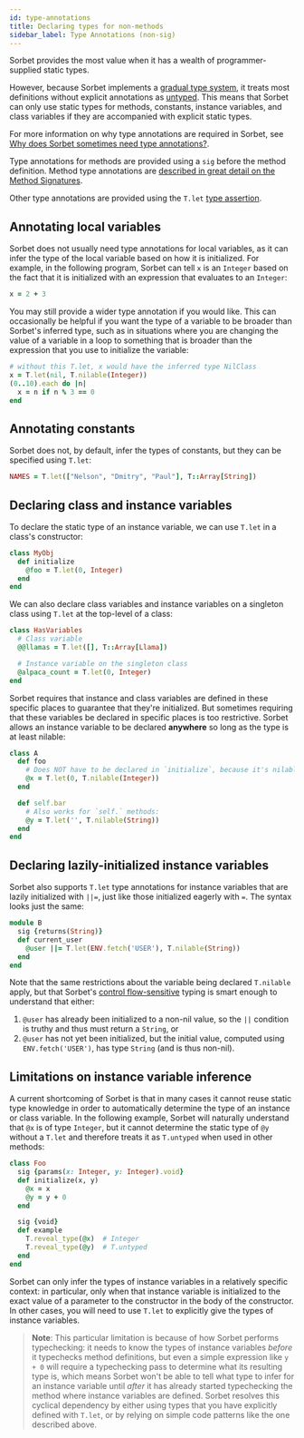 ```yaml
---
id: type-annotations
title: Declaring types for non-methods
sidebar_label: Type Annotations (non-sig)
---
```


Sorbet provides the most value when it has a wealth of programmer-supplied
static types.

However, because Sorbet implements a [gradual type system](gradual.md), it
treats most definitions without explicit annotations as [untyped](untyped.md).
This means that Sorbet can only use static types for methods, constants,
instance variables, and class variables if they are accompanied with explicit
static types.

For more information on why type annotations are required in Sorbet, see
[Why does Sorbet sometimes need type annotations?](why-type-annotations.md).

Type annotations for methods are provided using a `sig` before the method
definition. Method type annotations are
[described in great detail on the Method Signatures](sigs.md).

Other type annotations are provided using the `T.let`
[type assertion](type-assertions.md).

## Annotating local variables

Sorbet does not usually need type annotations for local variables, as it can
infer the type of the local variable based on how it is initialized. For
example, in the following program, Sorbet can tell `x` is an `Integer` based on
the fact that it is initialized with an expression that evaluates to an
`Integer`:

```ruby
x = 2 + 3
```

You may still provide a wider type annotation if you would like. This can
occasionally be helpful if you want the type of a variable to be broader than
Sorbet's inferred type, such as in situations where you are changing the value
of a variable in a loop to something that is broader than the expression that
you use to initialize the variable:

```ruby
# without this T.let, x would have the inferred type NilClass
x = T.let(nil, T.nilable(Integer))
(0..10).each do |n|
  x = n if n % 3 == 0
end
```

## Annotating constants

Sorbet does not, by default, infer the types of constants, but they can be
specified using `T.let`:

```ruby
NAMES = T.let(["Nelson", "Dmitry", "Paul"], T::Array[String])
```

## Declaring class and instance variables

To declare the static type of an instance variable, we can use `T.let` in a
class's constructor:

```ruby
class MyObj
  def initialize
    @foo = T.let(0, Integer)
  end
end
```

We can also declare class variables and instance variables on a singleton class
using `T.let` at the top-level of a class:

```ruby
class HasVariables
  # Class variable
  @@llamas = T.let([], T::Array[Llama])

  # Instance variable on the singleton class
  @alpaca_count = T.let(0, Integer)
end
```

Sorbet requires that instance and class variables are defined in these specific
places to guarantee that they're initialized. But sometimes requiring that these
variables be declared in specific places is too restrictive. Sorbet allows an
instance variable to be declared **anywhere** so long as the type is at least
nilable:

```ruby
class A
  def foo
    # Does NOT have to be declared in `initialize`, because it's nilable:
    @x = T.let(0, T.nilable(Integer))
  end

  def self.bar
    # Also works for `self.` methods:
    @y = T.let('', T.nilable(String))
  end
end
```

## Declaring lazily-initialized instance variables

Sorbet also supports `T.let` type annotations for instance variables that are
lazily initialized with `||=`, just like those initialized eagerly with `=`. The
syntax looks just the same:

```ruby
module B
  sig {returns(String)}
  def current_user
    @user ||= T.let(ENV.fetch('USER'), T.nilable(String))
  end
end
```

Note that the same restrictions about the variable being declared `T.nilable`
apply, but that Sorbet's [control flow-sensitive](flow-sensitive.md) typing is
smart enough to understand that either:

1.  `@user` has already been initialized to a non-nil value, so the `||`
    condition is truthy and thus must return a `String`, or
2.  `@user` has not yet been initialized, but the initial value, computed using
    `ENV.fetch('USER')`, has type `String` (and is thus non-nil).

## Limitations on instance variable inference

A current shortcoming of Sorbet is that in many cases it cannot reuse static
type knowledge in order to automatically determine the type of an instance or
class variable. In the following example, Sorbet will naturally understand that
`@x` is of type `Integer`, but it cannot determine the static type of `@y`
without a `T.let` and therefore treats it as `T.untyped` when used in other
methods:

```ruby
class Foo
  sig {params(x: Integer, y: Integer).void}
  def initialize(x, y)
    @x = x
    @y = y + 0
  end

  sig {void}
  def example
    T.reveal_type(@x)  # Integer
    T.reveal_type(@y)  # T.untyped
  end
end
```

Sorbet can only infer the types of instance variables in a relatively specific
context: in particular, only when that instance variable is initialized to the
exact value of a parameter to the constructor in the body of the constructor. In
other cases, you will need to use `T.let` to explicitly give the types of
instance variables.

> **Note**: This particular limitation is because of how Sorbet performs
> typechecking: it needs to know the types of instance variables _before_ it
> typechecks method definitions, but even a simple expression like `y + 0` will
> require a typechecking pass to determine what its resulting type is, which
> means Sorbet won't be able to tell what type to infer for an instance variable
> until _after_ it has already started typechecking the method where instance
> variables are defined. Sorbet resolves this cyclical dependency by either
> using types that you have explicitly defined with `T.let`, or by relying on
> simple code patterns like the one described above.

